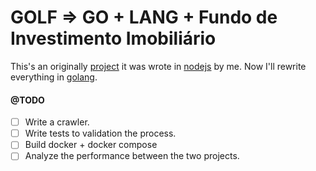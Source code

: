 GOLF => GO + LANG + Fundo de Investimento Imobiliário
==============

This's an originally [project](https://github.com/riquellopes/fii) it was wrote in [nodejs](https://nodejs.org/en/) by me. Now I'll rewrite everything in [golang](https://golang.org/).

#### @TODO

* [ ] Write a crawler.
* [ ] Write tests to validation the process.
* [ ] Build docker + docker compose
* [ ] Analyze the performance between the two projects.
